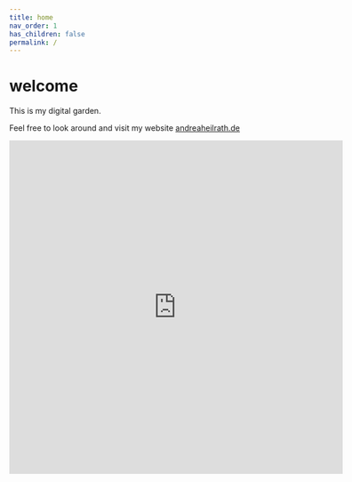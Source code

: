 ```yaml
---
title: home
nav_order: 1
has_children: false
permalink: /
---
```


# welcome

This is my digital garden.

Feel free to look around and visit my website [andreaheilrath.de](https://andreaheilrath.de)


<iframe src="https://preview.p5js.org/andreaheilrath/embed/MNoA9qN9n" frameborder="0" border="0" cellspacing="0"
        style="border-style: none;width: 600px; height: 600px"></iframe>


